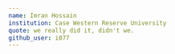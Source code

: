 ```yaml
---
name: Imran Hossain
institution: Case Western Reserve University
quote: we really did it, didn't we.
github_user: i077
---
```

